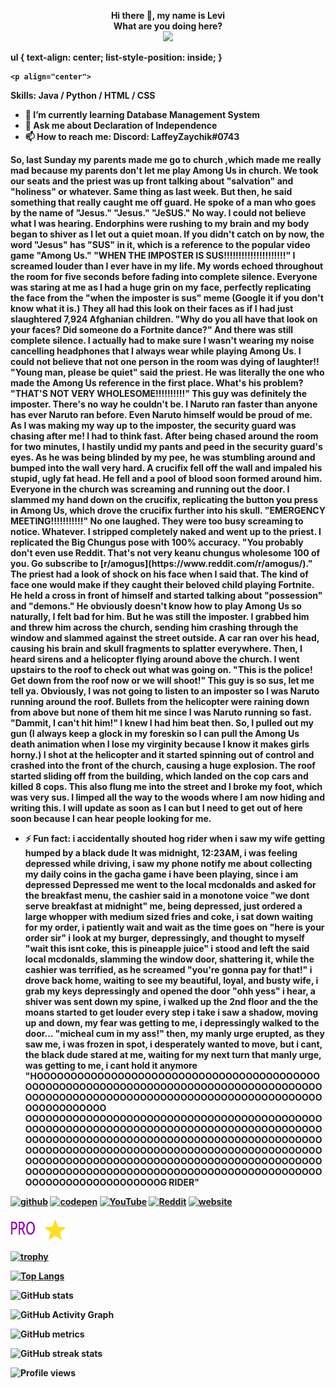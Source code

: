 <p align="center">
  <b>Hi there 👋, my name is Levi<br>
  <b>What are you doing here?
  <br>
  <img src="https://i.ppy.sh/a471a33e3fcb20681e484c57f691d7b8fb072ffc/68747470733a2f2f696d6167652e6962622e636f2f6832367872792f70644c377567382e706e67">
</p>
 
 ul {
    text-align: center;
    list-style-position: inside;
}

    <p align="center">
   <b>Skills: Java / Python / HTML / CSS</b>
<ul>
  <li>🌱 I’m currently learning Database Management System </li>
  <li> 💬 Ask me about Declaration of Independence </li>
  <li>📫 How to reach me: Discord: LaffeyZaychik#0743 </li>
</ul>
</p>
So, last Sunday my parents made me go to church ,which made me really mad because my parents don't let me play Among Us in church. We took our seats and the priest was up front talking about "salvation" and "holiness" or whatever. Same thing as last week. But then, he said something that really caught me off guard. He spoke of a man who goes by the name of "Jesus." "Jesus." "JeSUS." No way. I could not believe what I was hearing. Endorphins were rushing to my brain and my body began to shiver as I let out a quiet moan. If you didn't catch on by now, the word "Jesus" has "SUS" in it, which is a reference to the popular video game "Among Us." "WHEN THE IMPOSTER IS SUS!!!!!!!!!!!!!!!!!!!!!" I screamed louder than I ever have in my life. My words echoed throughout the room for five seconds before fading into complete silence. Everyone was staring at me as I had a huge grin on my face, perfectly replicating the face from the "when the imposter is sus" meme (Google it if you don't know what it is.) They all had this look on their faces as if I had just slaughtered 7,924 Afghanian children. "Why do you all have that look on your faces? Did someone do a Fortnite dance?" And there was still complete silence. I actually had to make sure I wasn't wearing my noise cancelling headphones that I always wear while playing Among Us. I could not believe that not one person in the room was
dying of laughter!! "Young man, please be quiet" said the priest. He was literally the one who made the Among Us reference in the first place. What's his problem? "THAT'S NOT VERY WHOLESOME!!!!!!!!!!" This guy was definitely the imposter. There's no way he couldn't be. I Naruto ran faster than anyone has ever Naruto ran before. Even Naruto himself would be proud of me. As I was making my way up to the imposter, the security guard was chasing after me! I had to think fast. After being chased around the room for two minutes, I hastily undid my pants and peed in the security guard's eyes. As he was being blinded by my pee, he was stumbling around and bumped into the wall very hard. A crucifix fell off the wall and impaled his stupid, ugly fat head. He fell and a pool of blood soon formed around him. Everyone in the church was screaming and running out the door. I slammed my hand down on the crucifix, replicating the button you press in Among Us, which drove the crucifix further into his skull. "EMERGENCY MEETING!!!!!!!!!!!" No one laughed. They were too busy screaming to notice. Whatever. I stripped completely naked and went up to the priest. I replicated the Big Chungus pose with 100% accuracy. "You probably don't even use Reddit. That's not very keanu chungus wholesome 100 of you. Go subscribe to [r/amogus](https://www.reddit.com/r/amogus/)." The priest had a look of shock on his face when I said that.
The kind of face one would make if they caught their beloved child playing Fortnite. He held a cross in front of himself and started talking about "possession" and "demons." He obviously doesn't know how to play Among Us so naturally, I felt bad for him. But he was still the imposter. I grabbed him and threw him across the church, sending him crashing through the window and slammed against the street outside. A car ran over his head, causing his brain and skull fragments to splatter everywhere. Then, I heard sirens and a helicopter flying around above the church. I went upstairs to the roof to check out what was going on. "This is the police! Get down from the roof now or we will shoot!" This guy is so sus, let me tell ya. Obviously, I was not going to listen to an imposter so I was Naruto running around the roof. Bullets from the helicopter were raining down from above but none of them hit me since I was Naruto running so fast. "Dammit, I can't hit him!" I knew I had him beat then. So, I pulled out my gun (I always keep a glock in my foreskin so I can pull the Among Us death animation when I lose my virginity because I know it makes girls horny.) I shot at the helicopter and it started spinning out of control and crashed into the front of the church, causing a huge explosion. The roof started sliding off from the building, which landed on the cop cars and killed 8 cops. This also flung me into the street and I broke my foot, which was very sus. I limped all the way to the woods where I am now hiding and writing this. I will update as soon as I can but I need to get out of here soon because I can hear people looking for me.


- ⚡ Fun fact: i accidentally shouted hog rider when i saw my wife getting humped by a black dude It was midnight, 12:23AM, i was feeling depressed while driving, i saw my phone notify me about collecting my daily coins in the gacha game i have been playing, since i am depressed  Depressed me went to the local mcdonalds and asked for the breakfast menu, the cashier said in a monotone voice  "we dont serve breakfast at midnight"  me, being depressed, just ordered a large whopper with medium sized fries and coke, i sat down waiting for my order, i patiently wait and wait as the time goes on  "here is your order sir"  i look at my burger, depressingly, and thought to myself  "wait this isnt coke, this is pineapple juice"  i stood and left the said local mcdonalds, slamming the window door, shattering it, while the cashier was terrified, as he screamed  "you're gonna pay for that!"  i drove back home, waiting to see my beautiful, loyal, and busty wife, i grab my keys depressingly and opened the door  "ohh yess"  i hear, a shiver was sent down my spine, i walked up the 2nd floor and the the moans started to get louder every step i take  i saw a shadow, moving up and down, my fear was getting to me, i depressingly walked to the door...  "micheal cum in my ass!"  then, my manly urge erupted, as they saw me, i was frozen in spot, i desperately wanted to move, but i cant, the black dude stared at me, waiting for my next turn  that manly urge, was getting to me, i cant hold it anymore  "HOOOOOOOOOOOOOOOOOOOOOOOOOOOOOOOOOOOOOOOOOOOOOOOOOOOOOOOOOOOOOOOOOOOOOOOOOOOOOOOOOOOOOOOOOOOOOOOOOOOOOOOOOOOOOOOOOOOOOOOOOOOOOOOOOOOOOOOOOOOOOO OOOOOOOOOOOOOOOOOOOOOOOOOOOOOOOOOOOOOOOOOOOOOOOOOOOOOOOOOOOOOOOOOOOOOOOOOOOOOOOOOOOOOOOOOOOOOOOOOOOOOOOOOOOOOOOOOOOOOOOOOOOOOOOOOOOOOOOOOOOOOOOOOOOOOOOOOOOOOOOOOOOOOOOOOOOOOOOOOOOOOOOOOOOOOOOOOOOOOOOOOOOOOOOOOOOOOOOOOOOOOOOOOOOOOOOOOOOOOOOOOOOOOOOOOOOOOOOOOOOOOOOOOOOOOOOOOOOOOOOOOOOOG RIDER" 


[<img src='https://cdn.jsdelivr.net/npm/simple-icons@3.0.1/icons/github.svg' alt='github' height='40'>](https://github.com/LaffeyTaffey)  [<img src='https://cdn.jsdelivr.net/npm/simple-icons@3.0.1/icons/codepen.svg' alt='codepen' height='40'>](https://codepen.io/Laffeytaffey)  [<img src='https://cdn.jsdelivr.net/npm/simple-icons@3.0.1/icons/youtube.svg' alt='YouTube' height='40'>](https://www.youtube.com/channel/UC2RlLyARehfHEp6eydIHPCQ)  [<img src='https://cdn.jsdelivr.net/npm/simple-icons@3.0.1/icons/reddit.svg' alt='Reddit' height='40'>](https://www.reddit.com/user/PatchyPotchi)  [<img src='https://cdn.jsdelivr.net/npm/simple-icons@3.0.1/icons/icloud.svg' alt='website' height='40'>](https://osu.ppy.sh/users/9230310)  

<a href='https://github.com/pricing'><img src='https://raw.githubusercontent.com/acervenky/animated-github-badges/master/assets/pro.gif' width='40' height='40'></a> <a href='https://stars.github.com/'><img src='https://raw.githubusercontent.com/acervenky/animated-github-badges/master/assets/starbadge.gif' width='35' height='35'></a> 

[![trophy](https://github-profile-trophy.vercel.app/?username=LaffeyTaffey)](https://github.com/ryo-ma/github-profile-trophy)

[![Top Langs](https://github-readme-stats.vercel.app/api/top-langs/?username=LaffeyTaffey)](https://github.com/anuraghazra/github-readme-stats)

![GitHub stats](https://github-readme-stats.vercel.app/api?username=LaffeyTaffey&show_icons=true)  

![GitHub Activity Graph](https://activity-graph.herokuapp.com/graph?username=LaffeyTaffey)  

![GitHub metrics](https://metrics.lecoq.io/LaffeyTaffey)  

![GitHub streak stats](https://github-readme-streak-stats.herokuapp.com/?user=LaffeyTaffey)  

![Profile views](https://gpvc.arturio.dev/LaffeyTaffey)  
